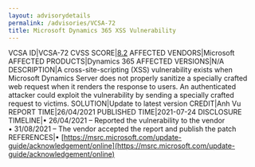 ```yaml
---
layout: advisorydetails
permalink: /advisories/VCSA-72
title: Microsoft Dynamics 365 XSS Vulnerability
---
```

VCSA ID|VCSA-72
CVSS SCORE|[8.2](https://nvd.nist.gov/vuln-metrics/cvss/v3-calculator?calculator&version=3.0&vector=(CVSS:3.1/AV:N/AC:L/PR:N/UI:R/S:C/C:H/I:L/A:N))
AFFECTED VENDORS|Microsoft
AFFECTED PRODUCTS|Dynamics 365
AFFECTED VERSIONS|N/A
DESCRIPTION|A cross-site-scripting (XSS) vulnerability exists when Microsoft Dynamics Server does not properly sanitize a specially crafted web request when it renders the response to users. An authenticated attacker could exploit the vulnerability by sending a specially crafted request to victims.
SOLUTION|Update to latest version
CREDIT|Anh Vu
REPORT TIME|26/04/2021
PUBLISHED TIME|2021-07-24
DISCLOSURE TIMELINE|&#8226; 26/04/2021 – Reported the vulnerability to the vendor<br>&#8226; 31/08/2021 – The vendor accepted the report and publish the patch
REFERENCES|&#8226; [https://msrc.microsoft.com/update-guide/acknowledgement/online](https://msrc.microsoft.com/update-guide/acknowledgement/online)

